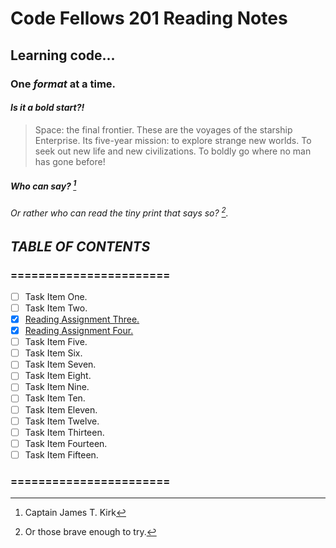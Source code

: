 # Code Fellows 201 Reading Notes
## Learning code...
### One _format_ at a time.
#### *Is it a bold start?!*
> Space: the final frontier. These are the voyages of the starship Enterprise. Its five-year mission: to explore strange new worlds. To seek out new life and new civilizations. To boldly go where no man has gone before!
##### Who can say? [^1]
###### Or rather who can read the tiny print that says so? [^2].
## *TABLE OF CONTENTS*
### =======================
- [ ] Task Item One.
- [ ] Task Item Two.
- [X] [Reading Assignment Three.](Reading-03.md)
- [X] [Reading Assignment Four.](Reading-04.md)
- [ ] Task Item Five.
- [ ] Task Item Six.
- [ ] Task Item Seven.
- [ ] Task Item Eight.
- [ ] Task Item Nine.
- [ ] Task Item Ten.
- [ ] Task Item Eleven.
- [ ] Task Item Twelve.
- [ ] Task Item Thirteen.
- [ ] Task Item Fourteen.
- [ ] Task Item Fifteen.
### =======================
[^1]: Captain James T. Kirk
[^2]: Or those brave enough to try.[^3]
[^3]: You, dare-devil.
